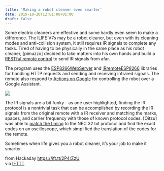 ```yaml
---
title: 'Making a robot cleaner even smarter'
date: 2019-10-20T12:01:00+01:00
draft: false
---
```


Some electric cleaners are effective and some hardly even seem to make a difference. The ILIFE V7s may be a robot cleaner, but even with its cleaning modes and anti-collision system, it still requires IR signals to complete any tasks. Tired of having to be physically in the same place as his robot cleaner, \[pimuzzo\] decided to take matters into his own hands and build a [RESTful remote control](https://github.com/pimuzzo/ilifev7s-rest-remote) to send IR signals from afar.

The program uses the [ESP8266WebServer](https://github.com/esp8266/Arduino/tree/master/libraries/ESP8266WebServer) and [IRremoteESP8266](https://github.com/crankyoldgit/IRremoteESP8266) libraries for handling HTTP requests and sending and receiving infrared signals. The remote also respond to [Actions on Google](https://github.com/pimuzzo/actions-on-google) for controlling the robot over a Google Assistant.

![](https://hackaday.com/wp-content/uploads/2019/10/ir-signals.jpg?w=400)

The IR signals are a bit funky – as one user highlighted, finding the IR protocol is a nontrivial task that can be accomplished by recording the IR signals from the original remote with a IR receiver and matching the marks, spaces, and carrier frequency with those of known protocol codes. \[Oitzu\] was able to [match the timing](https://github.com/z3t0/Arduino-IRremote/issues/354) to the NEC 32 bit protocol and find the exact codes on an oscilloscope, which simplified the translation of the codes for the remote.

Sometimes when life gives you a robot cleaner, it’s your job to make it smarter.

  
  
from Hackaday https://ift.tt/2P4rZzU  
via [IFTTT](https://ifttt.com/?ref=da&site=blogger)